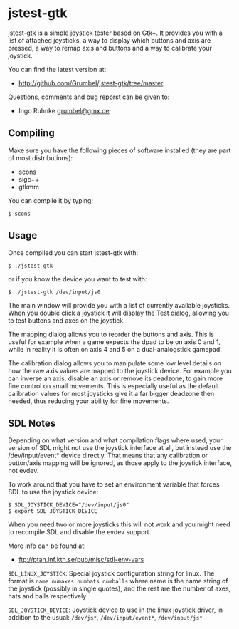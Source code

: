 jstest-gtk
==========

jstest-gtk is a simple joystick tester based on Gtk+. It provides you
with a list of attached joysticks, a way to display which buttons and
axis are pressed, a way to remap axis and buttons and a way to
calibrate your joystick.

You can find the latest version at:

 * http://github.com/Grumbel/jstest-gtk/tree/master

Questions, comments and bug reporst can be given to:

 * Ingo Ruhnke <grumbel@gmx.de>


Compiling
---------

Make sure you have the following pieces of software installed (they
are part of most distributions):

 * scons
 * sigc++
 * gtkmm

You can compile it by typing:

    $ scons


Usage
-----

Once compiled you can start jstest-gtk with:

    $ ./jstest-gtk

or if you know the device you want to test with:

    $ ./jstest-gtk /dev/input/js0

The main window will provide you with a list of currently available
joysticks. When you double click a joystick it will display the Test
dialog, allowing you to test buttons and axes on the joystick.

The mapping dialog allows you to reorder the buttons and axis. This is
useful for example when a game expects the dpad to be on axis 0 and 1,
while in reality it is often on axis 4 and 5 on a dual-analogstick
gamepad.

The calibration dialog allows you to manipulate some low level details
on how the raw axis values are mapped to the joystick device. For
example you can inverse an axis, disable an axis or remove its
deadzone, to gain more fine control on small movements. This is
especially useful as the default calibration values for most joysticks
give it a far bigger deadzone then needed, thus reducing your ability
for fine movements.


SDL Notes
---------

Depending on what version and what compilation flags where used, your
version of SDL might not use the joystick interface at all, but
instead use the /dev/input/event* device directly. That means that any
calibration or button/axis mapping will be ignored, as those apply to
the joystick interface, not evdev.

To work around that you have to set an environment variable that
forces SDL to use the joystick device:

    $ SDL_JOYSTICK_DEVICE="/dev/input/js0"
    $ export SDL_JOYSTICK_DEVICE

When you need two or more joysticks this will not work and you might
need to recompile SDL and disable the evdev support.

More info can be found at:

 * ftp://ptah.lnf.kth.se/pub/misc/sdl-env-vars

`SDL_LINUX_JOYSTICK`:
  Special joystick configuration string for linux. The format is
  `name numaxes numhats numballs`
  where name is the name string of the joystick (possibly in single
  quotes), and the rest are the number of axes, hats and balls
  respectively.

`SDL_JOYSTICK_DEVICE`:
  Joystick device to use in the linux joystick driver, in addition to
  the usual: `/dev/js*`, `/dev/input/event*`, `/dev/input/js*`
